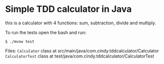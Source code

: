 # Simple TDD calculator in Java
this is a calculator with 4 functions: sum, subtraction, divide and multiply.

To run the tests open the bash and run:
```
$ ./mvnw test
```

Files:
`Calculator` class at src/main/java/com.cindy.tddcalculator/Calculator
`CalculatorTest` class at test/java/com.cindy.tddcalculator/CalculatorTest
